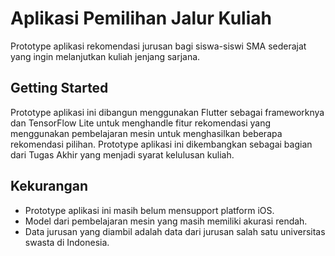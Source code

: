 # Aplikasi Pemilihan Jalur Kuliah

Prototype aplikasi rekomendasi jurusan bagi siswa-siswi SMA sederajat yang ingin melanjutkan kuliah jenjang sarjana.

## Getting Started

Prototype aplikasi ini dibangun menggunakan Flutter sebagai frameworknya dan TensorFlow Lite untuk menghandle fitur rekomendasi yang menggunakan pembelajaran mesin untuk menghasilkan beberapa rekomendasi pilihan. Prototype aplikasi ini dikembangkan sebagai bagian dari Tugas Akhir yang menjadi syarat kelulusan kuliah.

## Kekurangan
- Prototype aplikasi ini masih belum mensupport platform iOS.
- Model dari pembelajaran mesin yang masih memiliki akurasi rendah.
- Data jurusan yang diambil adalah data dari jurusan salah satu universitas swasta di Indonesia.
